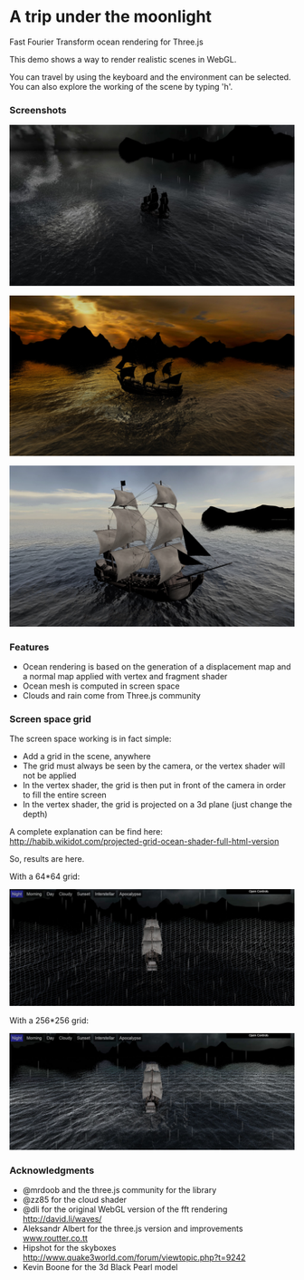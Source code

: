 A trip under the moonlight
=========

Fast Fourier Transform ocean rendering for Three.js

This demo shows a way to render realistic scenes in WebGL.

You can travel by using the keyboard and the environment can be selected. You can also explore the working of the scene by typing 'h'.

### Screenshots

![Alt text](/visual/night_ocean_fft.jpg "Ocean rendering in a night environment")

![Alt text](/visual/sunset_ocean_fft.jpg "Ocean rendering in a sunset environment")

![Alt text](/visual/day_ocean_fft.jpg "Ocean rendering in a day environment")

### Features

- Ocean rendering is based on the generation of a displacement map and a normal map applied with vertex and fragment shader
- Ocean mesh is computed in screen space
- Clouds and rain come from Three.js community

### Screen space grid

The screen space working is in fact simple:

- Add a grid in the scene, anywhere
- The grid must always be seen by the camera, or the vertex shader will not be applied
- In the vertex shader, the grid is then put in front of the camera in order to fill the entire screen
- In the vertex shader, the grid is projected on a 3d plane (just change the depth)

A complete explanation can be find here: http://habib.wikidot.com/projected-grid-ocean-shader-full-html-version

So, results are here.

With a 64*64 grid:

![Alt text](/visual/screen_space_64.jpg "Screen space 64*64 grid")

With a 256*256 grid:

![Alt text](/visual/screen_space_256.jpg "Screen space 256*256 grid")




### Acknowledgments

- @mrdoob and the three.js community for the library
- @zz85 for the cloud shader
- @dli for the original WebGL version of the fft rendering http://david.li/waves/
- Aleksandr Albert for the three.js version and improvements www.routter.co.tt
- Hipshot for the skyboxes http://www.quake3world.com/forum/viewtopic.php?t=9242
- Kevin Boone for the 3d Black Pearl model

